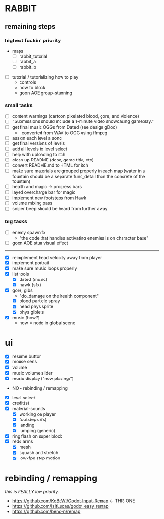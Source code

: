 # RABBIT

## remaining steps

### highest fuckin' priority

- maps
  - [ ] rabbit_tutorial
  - [ ] rabbit_a
  - [ ] rabbit_b
- [ ] tutorial / tutorializing how to play
  - controls
  - how to block
  - goon AOE group-stunning

### small tasks

- [ ] content warnings (cartoon pixelated blood, gore, and violence)
- [ ] "Submissions should include a 1-minute video showcasing gameplay."
- [ ] get final music OGGs from Dated (see design gDoc)
  - i converted from WAV to OGG using ffmpeg
- [ ] assign each level a song
- [ ] get final versions of levels
- [ ] add all levels to level select
- [ ] help with uploading to itch
- [ ] clean up README (desc, game title, etc)
- [ ] convert README.md to HTML for itch
- [ ] make sure materials are grouped properly in each map (water in a fountain should be a separate func_detail than the concrete of the fountain)
- [ ] health and magic -> progress bars
- [ ] layed overcharge bar for magic
- [ ] implement new footsteps from Hawk
- [ ] volume mixing pass
- [ ] sniper beep should be heard from further away

### big tasks

- [ ] enemy spawn fx
  - "the code that handles activating enemies is on character base"
- [ ] goon AOE stun visual effect

---

- [x] reimplement head velocity away from player
- [x] implement portrait
- [x] make sure music loops properly
- [x] list tools
  - [x] dated (music)
  - [x] hawk (sfx)
- [x] gore, gibs
  - "do_damage on the health component"
  - [x] blood particle spray
  - [x] head phys sprite
  - [x] phys giblets
- [x] music (how?)
  - how = node in global scene

# ui

- [x] resume button
- [x] mouse sens
- [x] volume
- [x] music volume slider
- [x] music display ("now playing:")
- NO - rebinding / remapping
- [x] level select
- [x] credit(s)
- [x] material-sounds
  - [x] working on player
  - [x] footsteps (fs)
  - [x] landing
  - [x] jumping (generic)
- [x] ring flash on super block
- [x] redo arms
  - [x] mesh
  - [x] squash and stretch
  - [x] low-fps stop motion

# rebinding / remapping

_this is REALLY low priority._

- https://github.com/KoBeWi/Godot-Input-Remap <- THIS ONE
- https://github.com/IsItLucas/godot_easy_remap
- https://github.com/bend-n/remap
